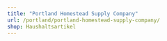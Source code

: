 ```yaml
---
title: "Portland Homestead Supply Company"
url: /portland/portland-homestead-supply-company/
shop: Haushaltsartikel
---
```

